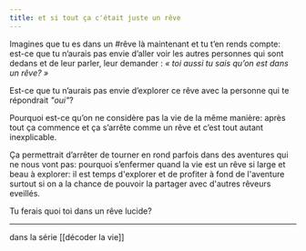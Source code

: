 ```yaml
---
title: et si tout ça c'était juste un rêve
---
```


Imagines que tu es dans un #rêve là maintenant et tu t’en rends compte: est-ce que tu n’aurais pas envie d’aller voir les autres personnes qui sont dedans et de leur parler, leur demander : *« toi aussi tu sais qu’on est dans un rêve? »*

Est-ce que tu n’aurais pas envie d’explorer ce rêve avec la personne qui te répondrait *"oui"*? 

Pourquoi est-ce qu’on ne considère pas la vie de la même manière: après tout ça commence et ça s’arrête comme un rêve et c’est tout autant inexplicable.

Ça permettrait d’arrêter de tourner en rond parfois dans des aventures qui ne nous vont pas: pourquoi s’enfermer quand la vie est un rêve si large et beau à explorer: il est temps d'explorer et de profiter à fond de l'aventure surtout si on a la chance de pouvoir la partager avec d'autres rêveurs eveillés. 

Tu ferais quoi toi dans un rêve lucide?

---
dans la série [[décoder la vie]]
